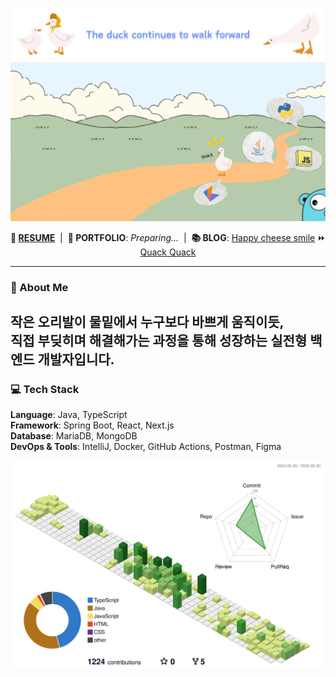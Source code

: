 ![Banner](banner.png "Banner")
![Roadmap](roadmap.png "Roadmap")
<p align="center">
  <b>📄 <a href="https://drive.google.com/file/d/1JLWZKy2hs1ldckMiTm03B5ANwZIxyYCP/view?usp=drive_link">RESUME</a></b> &nbsp;|&nbsp;
  <b>📁 PORTFOLIO</b>: <i>Preparing...</i> &nbsp;|&nbsp;
  <b>📚 BLOG</b>: <a href="https://blog.naver.com/eggzuxi99">Happy cheese smile</a> ⏩ <a href="https://eggzuxi.github.io/">Quack Quack</a>
</p>

---

### 🦆 About Me

작은 오리발이 물밑에서 누구보다 바쁘게 움직이듯,  
직접 부딪히며 해결해가는 과정을 통해 성장하는 실전형 백엔드 개발자입니다.
---

### 💻 Tech Stack

**Language**: Java, TypeScript  
**Framework**: Spring Boot, React, Next.js  
**Database**: MariaDB, MongoDB  
**DevOps & Tools**: IntelliJ, Docker, GitHub Actions, Postman, Figma

![](./profile-3d-contrib/profile-green-animate.svg)

<!--
**eggzuxi/eggzuxi** is a ✨ _special_ ✨ repository because its `README.md` (this file) appears on your GitHub profile.

Here are some ideas to get you started:

- 🔭 I’m currently working on ...
- 🌱 I’m currently learning ...
- 👯 I’m looking to collaborate on ...
- 🤔 I’m looking for help with ...
- 💬 Ask me about ...
- 📫 How to reach me: ...
- 😄 Pronouns: ...
- ⚡ Fun fact: ...
-->

